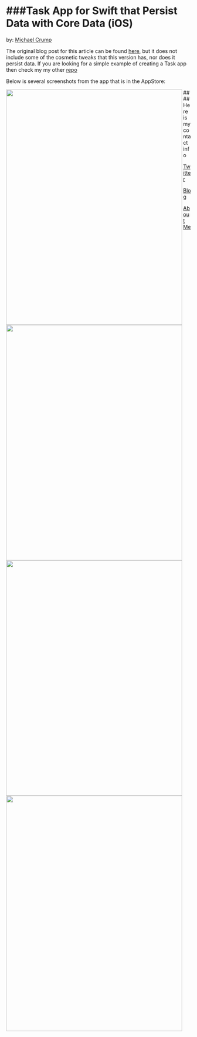 ###Task App for Swift that Persist Data with Core Data (iOS)
================

by: [Michael Crump](http://twitter.com/mbcrump)

The original blog post for this article can be found [here,](http://developer.telerik.com/featured/creating-task-application-ios-using-swift/) but it does not include some of the cosmetic tweaks that this version has, nor does it persist data. If you are looking for a simple example of creating a Task app then check my my other [repo](https://github.com/mbcrump/TasksForSwift)

Below is several screenshots from the app that is in the AppStore: 

<a href="url"><img src="https://github.com/mbcrump/TasksForSwiftWithPersistingData/blob/master/Images/SS_01.png" align="left" height="640" width="480" ></a>
<a href="url"><img src="https://github.com/mbcrump/TasksForSwiftWithPersistingData/blob/master/Images/SS_02.png" align="left" height="640" width="480" ></a>
<a href="url"><img src="https://github.com/mbcrump/TasksForSwiftWithPersistingData/blob/master/Images/SS_03.png" align="left" height="640" width="480" ></a>
<a href="url"><img src="https://github.com/mbcrump/TasksForSwiftWithPersistingData/blob/master/Images/SS_04.png" align="left" height="640" width="480" ></a>

####Here is my contact info

[Twitter](http://twitter.com/mbcrump)

[Blog](http://michaelcrump.net)

[About Me](http://about.me/mbcrump)
